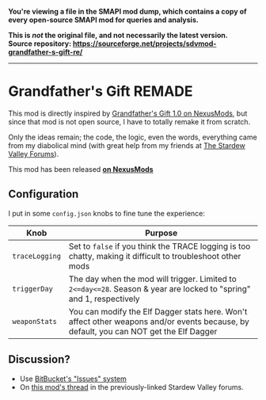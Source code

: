 **You're viewing a file in the SMAPI mod dump, which contains a copy of every open-source SMAPI mod
for queries and analysis.**

**This is _not_ the original file, and not necessarily the latest version.**  
**Source repository: https://sourceforge.net/projects/sdvmod-grandfather-s-gift-re/**

----

# Grandfather's Gift REMADE

This mod is directly inspired by [Grandfather's Gift 1.0 on NexusMods](https://www.nexusmods.com/stardewvalley/mods/985), but since that mod is not open source, I have to totally remake it from scratch.

Only the ideas remain; the code, the logic, even the words, everything came from my diabolical mind (with great help from my friends at [The Stardew Valley Forums](https://community.playstarbound.com/forums/mods.215/)).

This mod has been released [**on NexusMods**](https://www.nexusmods.com/stardewvalley/mods/4151)

## Configuration

I put in some `config.json` knobs to fine tune the experience:

| Knob        | Purpose |
|-------------|---------|
|`traceLogging` | Set to `false` if you think the TRACE logging is too chatty, making it difficult to troubleshoot other mods |
|`triggerDay`   | The day when the mod will trigger. Limited to `2<=day<=28`. Season & year are locked to "spring" and 1, respectively |
|`weaponStats`  | You can modify the Elf Dagger stats here. Won't affect other weapons and/or events because, by default, you can NOT get the Elf Dagger |

## Discussion?

* Use [BitBucket's "Issues" system](https://bitbucket.org/pepoluan/sdvmod-grandfather-gift-remade/issues?status=new&status=open)
* On [this mod's thread](https://community.playstarbound.com/threads/remaking-grandfathers-gift.155872/) in the previously-linked Stardew Valley forums.
